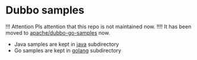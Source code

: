 # Dubbo samples

!!! Attention
Pls attention that this repo is not maintained now. !!!! It has been moved to [apache/dubbo-go-samples](https://github.com/apache/dubbo-go-samples) now.

* Java samples are kept in [java](https://github.com/apache/dubbo-samples/tree/master/java) subdirectory
* Go samples are kept in [golang](https://github.com/apache/dubbo-samples/tree/master/golang) subdirectory



